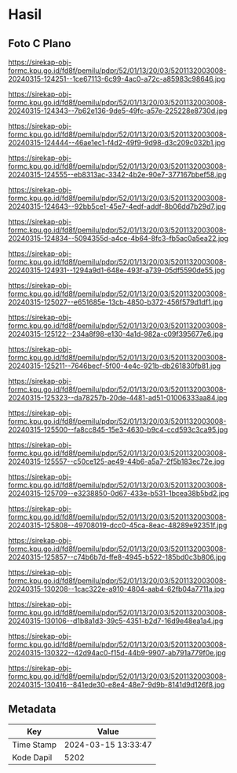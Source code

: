 # Hasil

## Foto C Plano

https://sirekap-obj-formc.kpu.go.id/fd8f/pemilu/pdpr/52/01/13/20/03/5201132003008-20240315-124251--1ce67113-6c99-4ac0-a72c-a85983c98646.jpg

https://sirekap-obj-formc.kpu.go.id/fd8f/pemilu/pdpr/52/01/13/20/03/5201132003008-20240315-124343--7b62e136-9de5-49fc-a57e-225228e8730d.jpg

https://sirekap-obj-formc.kpu.go.id/fd8f/pemilu/pdpr/52/01/13/20/03/5201132003008-20240315-124444--46ae1ec1-f4d2-49f9-9d98-d3c209c032b1.jpg

https://sirekap-obj-formc.kpu.go.id/fd8f/pemilu/pdpr/52/01/13/20/03/5201132003008-20240315-124555--eb8313ac-3342-4b2e-90e7-377167bbef58.jpg

https://sirekap-obj-formc.kpu.go.id/fd8f/pemilu/pdpr/52/01/13/20/03/5201132003008-20240315-124643--92bb5ce1-45e7-4edf-addf-8b06dd7b29d7.jpg

https://sirekap-obj-formc.kpu.go.id/fd8f/pemilu/pdpr/52/01/13/20/03/5201132003008-20240315-124834--5094355d-a4ce-4b64-8fc3-fb5ac0a5ea22.jpg

https://sirekap-obj-formc.kpu.go.id/fd8f/pemilu/pdpr/52/01/13/20/03/5201132003008-20240315-124931--1294a9d1-648e-493f-a739-05df5590de55.jpg

https://sirekap-obj-formc.kpu.go.id/fd8f/pemilu/pdpr/52/01/13/20/03/5201132003008-20240315-125027--e651685e-13cb-4850-b372-456f579d1df1.jpg

https://sirekap-obj-formc.kpu.go.id/fd8f/pemilu/pdpr/52/01/13/20/03/5201132003008-20240315-125122--234a8f98-e130-4a1d-982a-c09f395677e6.jpg

https://sirekap-obj-formc.kpu.go.id/fd8f/pemilu/pdpr/52/01/13/20/03/5201132003008-20240315-125211--7646becf-5f00-4e4c-921b-db261830fb81.jpg

https://sirekap-obj-formc.kpu.go.id/fd8f/pemilu/pdpr/52/01/13/20/03/5201132003008-20240315-125323--da78257b-20de-4481-ad51-01006333aa84.jpg

https://sirekap-obj-formc.kpu.go.id/fd8f/pemilu/pdpr/52/01/13/20/03/5201132003008-20240315-125500--fa8cc845-15e3-4630-b9c4-ccd593c3ca95.jpg

https://sirekap-obj-formc.kpu.go.id/fd8f/pemilu/pdpr/52/01/13/20/03/5201132003008-20240315-125557--c50ce125-ae49-44b6-a5a7-2f5b183ec72e.jpg

https://sirekap-obj-formc.kpu.go.id/fd8f/pemilu/pdpr/52/01/13/20/03/5201132003008-20240315-125709--e3238850-0d67-433e-b531-1bcea38b5bd2.jpg

https://sirekap-obj-formc.kpu.go.id/fd8f/pemilu/pdpr/52/01/13/20/03/5201132003008-20240315-125808--49708019-dcc0-45ca-8eac-48289e92351f.jpg

https://sirekap-obj-formc.kpu.go.id/fd8f/pemilu/pdpr/52/01/13/20/03/5201132003008-20240315-125857--c74b6b7d-ffe8-4945-b522-185bd0c3b806.jpg

https://sirekap-obj-formc.kpu.go.id/fd8f/pemilu/pdpr/52/01/13/20/03/5201132003008-20240315-130208--1cac322e-a910-4804-aab4-62fb04a7711a.jpg

https://sirekap-obj-formc.kpu.go.id/fd8f/pemilu/pdpr/52/01/13/20/03/5201132003008-20240315-130106--d1b8a1d3-39c5-4351-b2d7-16d9e48ea1a4.jpg

https://sirekap-obj-formc.kpu.go.id/fd8f/pemilu/pdpr/52/01/13/20/03/5201132003008-20240315-130322--42d94ac0-f15d-44b9-9907-ab791a779f0e.jpg

https://sirekap-obj-formc.kpu.go.id/fd8f/pemilu/pdpr/52/01/13/20/03/5201132003008-20240315-130416--841ede30-e8e4-48e7-9d9b-8141d9d126f8.jpg


## Metadata

| Key        | Value               |
| ---------- | ------------------- |
| Time Stamp | 2024-03-15 13:33:47 |
| Kode Dapil | 5202                |



